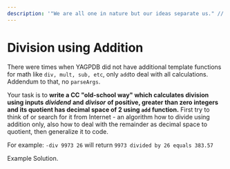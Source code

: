 ```yaml
---
description: '"We are all one in nature but our ideas separate us." // Marty Rubin'
---
```


# Division using Addition

There were times when YAGPDB did not have additional template functions for math like `div, mult, sub, etc`, only `add`to deal with all calculations. Addendum to that, no `parseArgs`. 

Your task is to **write a CC "old-school way" which calculates division using inputs** _**dividend**_ **and** _**divisor**_ **of positive, greater than zero integers and its quotient has decimal space of 2 using `add` function.**  First try to think of or search for it from Internet - an algorithm how to divide using addition only, also how to deal with the remainder as decimal space to quotient, then generalize it to code.

For example:  `-div 9973 26` will return `9973 divided by 26 equals 383.57`

Example Solution.

